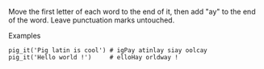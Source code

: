 Move the first letter of each word to the end of it, then add "ay" to the end of the word. Leave punctuation marks untouched.

Examples

    pig_it('Pig latin is cool') # igPay atinlay siay oolcay
    pig_it('Hello world !')     # elloHay orldway !

